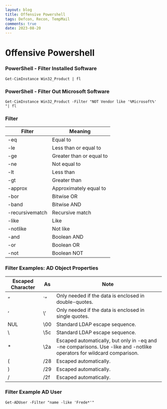 ```yaml
---
layout: blog
title: Offensive Powershell
tags: Defcon, Recon, TempMail
comments: true
date: 2023-08-20
---
```


# 0ffensive Powershell

### PowerShell - Filter Installed Software

    Get-CimInstance Win32_Product | fl
    
### PowerShell - Filter Out Microsoft Software

    Get-CimInstance Win32_Product -Filter "NOT Vendor like '%Microsoft%'  "| fl
    
### Filter

| Filter          | Meaning                  |
|-----------------|--------------------------|
| -eq             | Equal to                 |
| -le             | Less than or equal to    |
| -ge             | Greater than or equal to |
| -ne             | Not equal to             |
| -lt             | Less than                |
| -gt             | Greater than             |
| -approx         | Approximately equal to   |
| -bor            | Bitwise OR               |
| -band           | Bitwise AND              |
| -recursivematch | Recursive match          |
| -like           | Like                     |
| -notlike        | Not like                 |
| -and            | Boolean AND              |
| -or             | Boolean OR               |
| -not            | Boolean NOT              |


### Filter Examples: AD Object Properties

| Escaped Character | As  | Note                                                                                                                  |
|-------------------|-----|-----------------------------------------------------------------------------------------------------------------------|
| “                 | `”  | Only needed if the data is enclosed in double-quotes.                                                                 |
| ‘                 | \’  | Only needed if the data is enclosed in single quotes.                                                                 |
| NUL               | \00 | Standard LDAP escape sequence.                                                                                        |
| \                 | \5c | Standard LDAP escape sequence.                                                                                        |
| *                 | \2a | Escaped automatically, but only in -eq and -ne comparisons. Use -like and -notlike operators for wildcard comparison. |
| (                 | /28 | Escaped automatically.                                                                                                |
| )                 | /29 | Escaped automatically.                                                                                                |
| /                 | /2f | Escaped automatically.                                                                                                |

### Filter Example AD User
    Get-ADUser -Filter "name -like 'Frede*'"
